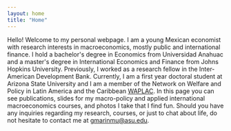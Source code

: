 ```yaml
---
layout: home
title: "Home"
---
```


Hello! Welcome to my personal webpage. I am a young Mexican economist with research interests in macroeconomics, mostly public and international finance. I hold a bachelor's degree in Economics from Universidad Anahuac and a master's degree in International Economics and Finance from Johns Hopkins University. Previously, I worked as a research fellow in the Inter-American Development Bank. Currently, I am a first year doctoral student at Arizona State University and I am a member of the Network on Welfare and Policy in Latin America and the Caribbean [WAPLAC](http://waplac.org/team/gabriel-marin). In this page you can see publications, slides for my macro-policy and applied international macroeconomics courses, and photos I take that I find fun. Should you have any inquiries regarding my research, courses, or just to chat about life, do not hesitate to contact me at gmarinmu@asu.edu.
